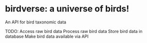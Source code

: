 # birdverse: a universe of birds!

An API for bird taxonomic data

TODO:
Access raw bird data
Process raw bird data
Store bird data in database
Make bird data available via API
